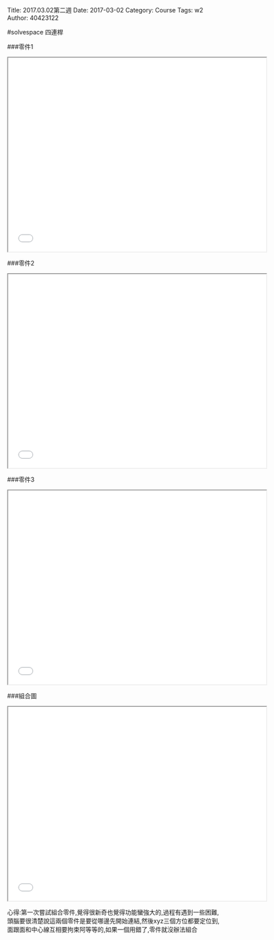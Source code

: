 Title: 2017.03.02第二週
Date: 2017-03-02
Category: Course
Tags: w2
Author: 40423122

<!-- PELICAN_END_SUMMARY -->
#solvespace 四連桿

###零件1
<iframe src="./../W2/30.html" width="600" height="450"></iframe>

###零件2
<iframe src="./../W2/50.html" width="600" height="450"></iframe>

###零件3
<iframe src="./../W2/60.html" width="600" height="450"></iframe>

###組合圖
<iframe src="./../W2/fourbar_move.html" width="600" height="450"></iframe>

心得:第一次嘗試組合零件,覺得很新奇也覺得功能蠻強大的,過程有遇到一些困難,頭腦要很清楚說這兩個零件是要從哪邊先開始連結,然後xyz三個方位都要定位到,面跟面和中心線互相要拘束阿等等的,如果一個用錯了,零件就沒辦法組合